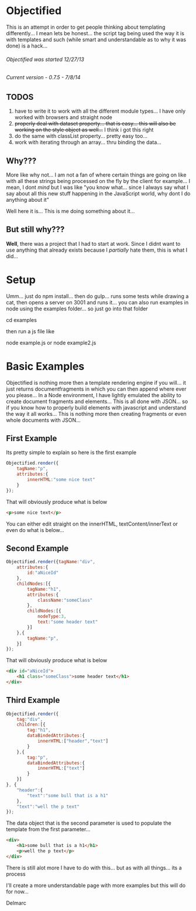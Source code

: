 Objectified
===========

This is an attempt in order to get people thinking about templating differently... I mean lets be honest... the script tag being used the way it is with templates and such (while smart and understandable as to why it was done) is a hack...


###### Objectified was started 12/27/13
###### Current version - 0.7.5 - 7/8/14


TODOS
-----

1. have to write it to work with all the different module types... I have only worked with browsers and straight node
2. ~~properly deal with dataset property... that is easy... this will also be working on the style object as well...~~ I think i got this right
3. do the same with classList property... pretty easy too...
4. work with iterating through an array... thru binding the data...


Why???
------

More like why not... I am not a fan of where certain things are going on like with all these strings being processed on the fly by the client for example... I mean, I dont _mind_ but I was like "you know what... since I always say what I say about all this new stuff happening in the JavaScript world, why dont I do anything about it"

Well here it is... This is me doing something about it...


But still why???
----------------

__Well__, there was a project that I had to start at work. Since I didnt want to use anything that already exists because I _partially_ hate them, this is what I did...


Setup
=====

Umm... just do npm install... then do gulp... runs some tests while drawing a cat, then opens a server on 3001 and runs it... you can also run examples in node using the examples folder... so just go into that folder

cd examples

then run a js file like 

node example.js or node example2.js



Basic Examples
==============

Objectified is nothing more then a template rendering engine if you will... it just returns documentfragments in which you can then append where ever you please... In a Node environment, I have lightly emulated the ability to create document fragments and elements... This is all done with JSON... so if you know how to properly build elements with javascript and understand the way it all works... This is nothing more then creating fragments or even whole documents with JSON...

First Example
-------------

Its pretty simple to explain so here is the first example

```javascript
Objectified.render({
	tagName:"p",
	attributes:{
		innerHTML:"some nice text"
	}
});
```

That will obviously produce what is below

```html
<p>some nice text</p>
```

You can either edit straight on the innerHTML, textContent/innerText or even do what is below...


Second Example
--------------

```javascript
Objectified.render({tagName:"div",
    attributes:{
		id:"aNiceId"
	},
	childNodes:[{
		tagName:"h1",
		attributes:{
			className:"someClass"
		},
		childNodes:[{
			nodeType:3,
			text:"some header text"
		}]
	},{
		tagName:"p",
	}]
});
```

That will obviously produce what is below
```html
<div id="aNiceId">
    <h1 class="someClass">some header text</h1>
</div>
```


Third Example
--------------
```javascript
Objectified.render({
    tag:"div",
    children:[{
        tag:"h1",
        dataBindedAttributes:{
            innerHTML:["header","text"]
        }
    },{
        tag:"p",
        dataBindedAttributes:{
            innerHTML:["text"]
        }
    }]
}, {
    "header":{
        "text":"some bull that is a h1"
    },
    "text":"well the p text"
});
```


The data object that is the second parameter is used to populate the template from the first parameter...

```html
<div>
    <h1>some bull that is a h1</h1>
    <p>well the p text</p>
</div>
```

There is still alot more I have to do with this... but as with all things... its a process

I'll create a more understandable page with more examples but this will do for now...

Delmarc

